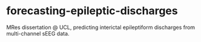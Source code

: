 # forecasting-epileptic-discharges
MRes dissertation @ UCL, predicting interictal epileptiform discharges from multi-channel sEEG data.

